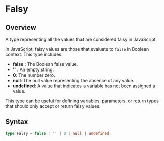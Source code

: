 # Falsy

## Overview

A type representing all the values that are considered falsy in JavaScript.

In JavaScript, falsy values are those that evaluate to `false` in Boolean context.
This type includes:

- **false** : The Boolean false value.
- **''** : An empty string.
- **0**: The number zero.
- **null**: The null value representing the absence of any value.
- **undefined**: A value that indicates a variable has not been assigned a value.

This type can be useful for defining variables, parameters, or return types that should only accept or return falsy values.

## Syntax

```ts
type Falsy = false | '' | 0 | null | undefined;
```
